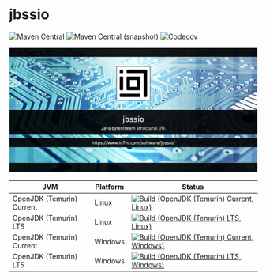 jbssio
===

[![Maven Central](https://img.shields.io/maven-central/v/com.io7m.jbssio/com.io7m.jbssio.svg?style=flat-square)](http://search.maven.org/#search%7Cga%7C1%7Cg%3A%22com.io7m.jbssio%22)
[![Maven Central (snapshot)](https://img.shields.io/nexus/s/com.io7m.jbssio/com.io7m.jbssio?server=https%3A%2F%2Fs01.oss.sonatype.org&style=flat-square)](https://s01.oss.sonatype.org/content/repositories/snapshots/com/io7m/jbssio/)
[![Codecov](https://img.shields.io/codecov/c/github/io7m-com/jbssio.svg?style=flat-square)](https://codecov.io/gh/io7m-com/jbssio)

![com.io7m.jbssio](./src/site/resources/jbssio.jpg?raw=true)

| JVM | Platform | Status |
|-----|----------|--------|
| OpenJDK (Temurin) Current | Linux | [![Build (OpenJDK (Temurin) Current, Linux)](https://img.shields.io/github/actions/workflow/status/io7m-com/jbssio/main.linux.temurin.current.yml)](https://www.github.com/io7m-com/jbssio/actions?query=workflow%3Amain.linux.temurin.current)|
| OpenJDK (Temurin) LTS | Linux | [![Build (OpenJDK (Temurin) LTS, Linux)](https://img.shields.io/github/actions/workflow/status/io7m-com/jbssio/main.linux.temurin.lts.yml)](https://www.github.com/io7m-com/jbssio/actions?query=workflow%3Amain.linux.temurin.lts)|
| OpenJDK (Temurin) Current | Windows | [![Build (OpenJDK (Temurin) Current, Windows)](https://img.shields.io/github/actions/workflow/status/io7m-com/jbssio/main.windows.temurin.current.yml)](https://www.github.com/io7m-com/jbssio/actions?query=workflow%3Amain.windows.temurin.current)|
| OpenJDK (Temurin) LTS | Windows | [![Build (OpenJDK (Temurin) LTS, Windows)](https://img.shields.io/github/actions/workflow/status/io7m-com/jbssio/main.windows.temurin.lts.yml)](https://www.github.com/io7m-com/jbssio/actions?query=workflow%3Amain.windows.temurin.lts)|
